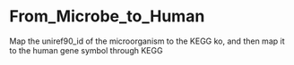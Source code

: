 # From_Microbe_to_Human
Map the uniref90_id of the microorganism to the KEGG ko, and then map it to the human gene symbol through KEGG

